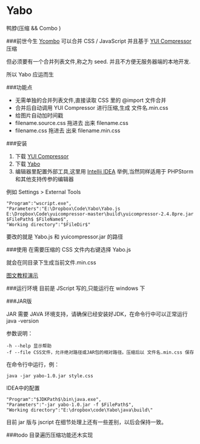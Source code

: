 Yabo
====

鸭脖(压缩 &amp;&amp; Combo )

###前世今生
[Ycombo](https://github.com/nqdeng/YCombo) 可以合并 CSS / JavaScript 并且基于 [YUI Compressor](https://github.com/yui/yuicompressor) 压缩

但必须要有一个合并列表文件,称之为 seed. 并且不方便无服务器端的本地开发.

所以 Yabo 应运而生

###功能点
* 无需单独的合并列表文件,直接读取 CSS 里的 @import 文件合并
* 合并后自动调用 YUI Compressor 进行压缩,生成 文件名.min.css
* 给图片自动加时间戳
* filename.source.css 拖进去 出来 filename.css
* filename.css 拖进去 出来 filename.min.css

###安装
1. 下载 [YUI Compressor](https://github.com/yui/yuicompressor)
2. 下载 [Yabo](https://github.com/damao/Yabo/downloads)
3. 编辑器里配置外部工具,这里用 [Intellij IDEA](https://github.com/damao/Intellij-IDEA-F2E) 举例,当然同样适用于 PHPStorm 和其他支持传参的编辑器

例如
	Settings > External Tools

	"Program":"wscript.exe",
	"Parameters":"E:\Dropbox\Code\Yabo\Yabo.js E:\Dropbox\Code\yuicompressor-master\build\yuicompressor-2.4.8pre.jar $FilePath$ $FileName$",
	"Working directory":"$FileDir$"

要改的就是 Yabo.js 和 yuicompressor.jar 的路径

###使用
在需要压缩的 CSS 文件内右键选择 Yabo.js

就会在同目录下生成当前文件.min.css

[图文教程演示](http://ooxx.me/yabo.orz)

###运行环境
目前是 JScript 写的,只能运行在 windows 下


###JAR版

JAR 需要 JAVA 环境支持，请确保已经安装好JDK，在命令行中可以正常运行  java -version

参数说明：

    -h --help 显示帮助
    -f --file CSS文件，允许绝对路径或JAR包的相对路径。压缩后以 文件名.min.css 保存

在命令行中运行，例：

    java -jar yabo-1.0.jar style.css

IDEA中的配置

    "Program":"$JDKPath$\bin\java.exe",
    "Parameters":"-jar yabo-1.0.jar -f $FilePath$",
    "Working directory":"E:\dropbox\code\Yabo\java\build\"

目前 jar 版与 jscript 在细节处理上还有一些差别，以后会保持一致。

###todo
目录遍历压缩功能还木实现